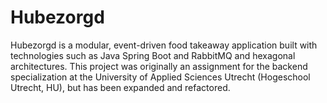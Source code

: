 # Hubezorgd
Hubezorgd is a modular, event-driven food takeaway application built with technologies such as Java Spring Boot and
RabbitMQ and hexagonal architectures. This project was originally an assignment for the backend specialization at the
University of Applied Sciences Utrecht (Hogeschool Utrecht, HU), but has been expanded and refactored.
